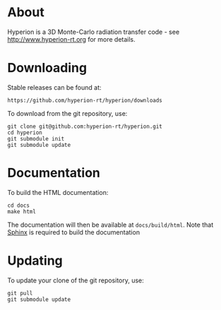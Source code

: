 About
=====

Hyperion is a 3D Monte-Carlo radiation transfer code - see http://www.hyperion-rt.org
for more details.

Downloading
===========

Stable releases can be found at:

    https://github.com/hyperion-rt/hyperion/downloads

To download from the git repository, use:

    git clone git@github.com:hyperion-rt/hyperion.git
    cd hyperion
    git submodule init
    git submodule update

Documentation
=============

To build the HTML documentation:

    cd docs
    make html

The documentation will then be available at `docs/build/html`. Note that <a
href="cd documentation">Sphinx</a> is required to build the documentation

Updating
========

To update your clone of the git repository, use:

    git pull
    git submodule update

